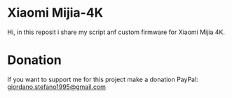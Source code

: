 # Xiaomi Mijia-4K

Hi, in this reposit i share my script anf custom firmware for Xiaomi Mijia 4K.

# Donation

If you want to support me for this project make a donation PayPal: giordano.stefano1995@gmail.com

